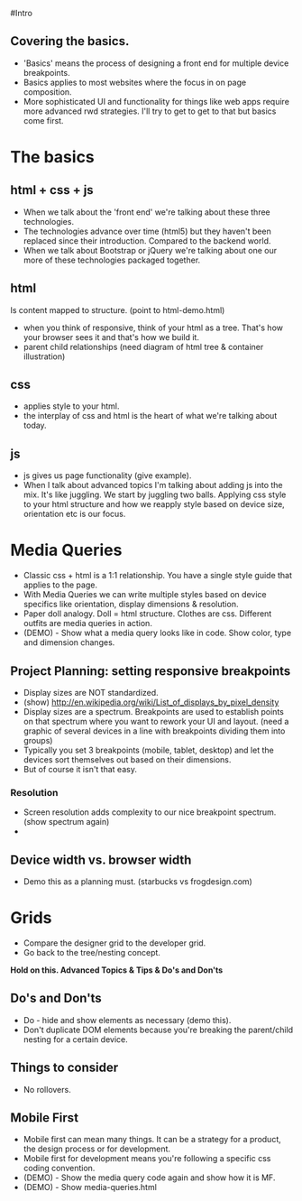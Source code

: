 #Intro
## Covering the basics.
* 'Basics' means the process of designing a front end for multiple device breakpoints.
* Basics applies to most websites where the focus in on page composition.
* More sophisticated UI and functionality for things like web apps require more advanced rwd strategies. I'll try to get to get to that but basics come first.

# The basics
## html + css + js
* When we talk about the 'front end' we're talking about these three technologies. 
* The technologies advance over time (html5) but they haven't been replaced since their introduction. Compared to the backend world. 
* When we talk about Bootstrap or jQuery we're talking about one our more of these technologies packaged together.

## html 
Is content mapped to structure.
(point to html-demo.html)

* when you think of responsive, think of your html as a tree. That's how your browser sees it and that's how we build it.
* parent child relationships
(need diagram of html tree & container illustration)

## css 
* applies style to your html.
* the interplay of css and html is the heart of what we're talking about today.

## js
* js gives us page functionality (give example). 
* When I talk about advanced topics I'm talking about adding js into the mix. It's like juggling. We start by juggling two balls. Applying css style to your html structure and how we reapply style based on device size, orientation etc is our focus.

# Media Queries
* Classic css + html is a 1:1 relationship. You have a single style guide that applies to the page.
* With Media Queries we can write multiple styles based on device specifics like orientation, display dimensions & resolution.
* Paper doll analogy. Doll = html structure. Clothes are css. Different outfits are media queries in action.
* (DEMO) - Show what a media query looks like in code. Show color, type and dimension changes.

## Project Planning: setting responsive breakpoints
* Display sizes are NOT standardized.
* (show) http://en.wikipedia.org/wiki/List_of_displays_by_pixel_density
* Display sizes are a spectrum. Breakpoints are used to establish points on that spectrum where you want to rework your UI and layout. (need a graphic of several devices in a line with breakpoints dividing them into groups)
* Typically you set 3 breakpoints (mobile, tablet, desktop) and let the devices sort themselves out based on their dimensions.
* But of course it isn't that easy.

### Resolution
* Screen resolution adds complexity to our nice breakpoint spectrum. (show spectrum again)
* 

## Device width vs. browser width
* Demo this as a planning must. (starbucks vs frogdesign.com)

# Grids
* Compare the designer grid to the developer grid.
* Go back to the tree/nesting concept.



**Hold on this. Advanced Topics & Tips & Do's and Don'ts**

## Do's and Don'ts
* Do - hide and show elements as necessary (demo this).
* Don't duplicate DOM elements because you're breaking the parent/child nesting for a certain device.


## Things to consider
* No rollovers.

## Mobile First
* Mobile first can mean many things. It can be a strategy for a product, the design process or for development.
* Mobile first for development means you're following a specific css coding convention.
* (DEMO) - Show the media query code again and show how it is MF.
* (DEMO) - Show media-queries.html



